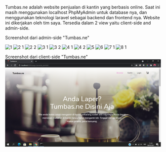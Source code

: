 Tumbas.ne adalah website penjualan di kantin yang berbasis online. Saat ini masih menggunakan localhost PhpMyAdmin untuk database nya, dan menggunakan teknologi laravel sebagai backend dan frontend nya. Website ini dikerjakan oleh tim saya. Tersedia dalam 2 view yaitu client-side and admin-side.

Screenshot dari admin-side "Tumbas.ne"

![1](https://user-images.githubusercontent.com/41983863/71258667-5d2d2780-2369-11ea-9bd1-374888e3e67c.jpg)
![2 1](https://user-images.githubusercontent.com/41983863/71258668-5dc5be00-2369-11ea-8b95-a93a5a66b4e4.jpg)
![2 2](https://user-images.githubusercontent.com/41983863/71258670-5dc5be00-2369-11ea-9a98-8c4a39c7d7d9.jpg)
![3 1](https://user-images.githubusercontent.com/41983863/71258671-5e5e5480-2369-11ea-8fea-a447029894d5.jpg)
![3 2](https://user-images.githubusercontent.com/41983863/71258672-5e5e5480-2369-11ea-8ec4-b06d122622ce.jpg)
![4 1](https://user-images.githubusercontent.com/41983863/71258674-5e5e5480-2369-11ea-9b2a-628f2b3acf29.jpg)
![4 2](https://user-images.githubusercontent.com/41983863/71258675-5ef6eb00-2369-11ea-80e6-c65da3aba0fa.jpg)
![5](https://user-images.githubusercontent.com/41983863/71258676-5ef6eb00-2369-11ea-8839-e653ce9b4979.jpg)
![6](https://user-images.githubusercontent.com/41983863/71258677-5ef6eb00-2369-11ea-8959-4fc307ea68fe.jpg)
![7 1](https://user-images.githubusercontent.com/41983863/71258678-5f8f8180-2369-11ea-9dfd-5af953f8931f.jpg)
![8 1](https://user-images.githubusercontent.com/41983863/71258666-5c949100-2369-11ea-88c0-24274106fbd9.jpg)

Screenshot dari client-side "Tumbas.ne"
![1](https://github.com/MichaelKevinAdinata27RPL/Tumbas.ne/blob/master/doc/screenshoot-038.png?raw=true)
